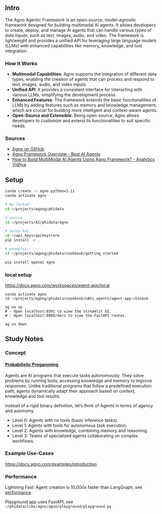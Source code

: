 ## Intro

The Agno Agentic Framework is an open-source, model-agnostic framework designed for building multimodal AI agents. It allows developers to create, deploy, and manage AI agents that can handle various types of data inputs, such as text, images, audio, and video. The framework is lightweight and provides a unified API for leveraging large language models (LLMs) with enhanced capabilities like memory, knowledge, and tool integration.

### How It Works
- **Multimodal Capabilities**: Agno supports the integration of different data types, enabling the creation of agents that can process and respond to text, images, audio, and video inputs.
- **Unified API**: It provides a consistent interface for interacting with various LLMs, simplifying the development process.
- **Enhanced Features**: The framework extends the basic functionalities of LLMs by adding features such as memory and knowledge management, which are crucial for building more intelligent and context-aware agents.
- **Open-Source and Extensible**: Being open-source, Agno allows developers to customize and extend its functionalities to suit specific needs.

### Sources
- [Agno on GitHub](https://github.com/agno-agi/agno)
- [Agno Framework Overview - Best AI Agents](https://bestaiagents.ai/agent/agno)
- [How to Build MultiModal AI Agents Using Agno Framework? - Analytics Vidhya](https://www.analyticsvidhya.com/blog/2025/03/agno-framework/)

## Setup
```bash
conda create -n agno python=3.11
conda activate agno

# my forked
cd ~/projects/wgong/phidata

# source
cd ~/projects/AI/phidata/agno

# setup key
cd ~/api_keys/apikeystore
pip install -e .

# examples
cd ~/projects/wgong/phidata/cookbook/getting_started

pip install openai agno

```

### local setup

https://docs.agno.com/workspaces/agent-app/local

```
conda activate agno
cd ~/projects/wgong/phidata/cookbook/u8hi_agents/agent-app-chinook

ag ws up
# - Open localhost:8501 to view the streamlit UI.
# - Open localhost:8000/docs to view the FastAPI routes.

ag ws down
```


## Study Notes

### Concept

#### [Probabilistic Progamming](https://chat.qwen.ai/c/72090629-c170-457c-b834-55da56c16e93)

Agents are AI programs that execute tasks autonomously. They solve problems by running tools, accessing knowledge and memory to improve responses. Unlike traditional programs that follow a predefined execution path, agents dynamically adapt their approach based on context, knowledge and tool results.

Instead of a rigid binary definition, let’s think of Agents in terms of agency and autonomy.

- Level 0: Agents with no tools (basic inference tasks).
- Level 1: Agents with tools for autonomous task execution.
- Level 2: Agents with knowledge, combining memory and reasoning.
- Level 3: Teams of specialized agents collaborating on complex workflows.


### Example Use-Cases

https://docs.agno.com/examples/introduction


### Performance

Lightning Fast: Agent creation is 10,000x faster than LangGraph, see [performance](https://github.com/agno-agi/agno#performance).

Playground app uses FastAPI, see `~/phidata/libs/agno/agno/playground/playground.py`

